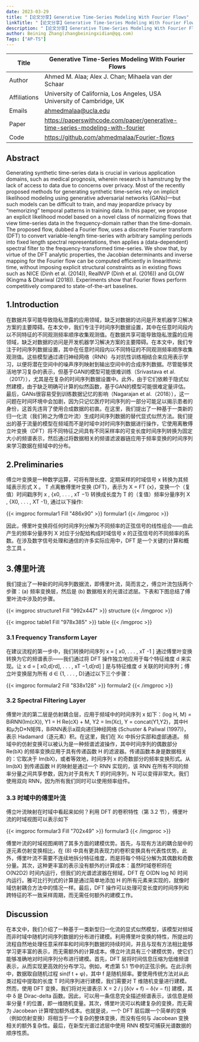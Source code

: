 ```yaml
---
date: 2023-03-29
title: "【论文分享】Generative Time-Series Modeling With Fourier Flows"
linkTitle: "【论文分享】Generative Time-Series Modeling With Fourier Flows"
description: "【论文分享】Generative Time-Series Modeling With Fourier Flows"
author: Beining Zhang(zhangbeiningxidian@qq.com)
Tags: ["AP-TS"]
---
```



| Title        | Generative Time-Series Modeling With Fourier Flows |
| ------------ | ------------------------------------------------------------ |
| Author       | Ahmed M. Alaa; Alex J. Chan; Mihaela van der Schaar |
| Affiliations | University of California, Los Angeles, USA University of Cambridge, UK                                            |
| Emails       | ahmedmalaa@ucla.edu |
| Paper        | https://paperswithcode.com/paper/generative-time-series-modeling-with-fourier       |
| Code         | https://github.com/ahmedmalaa/Fourier-flows                         |




## Abstract

Generating synthetic time-series data is crucial in various application domains, such as medical prognosis, wherein research is hamstrung by the lack of access to data due to concerns over privacy. Most of the recently proposed methods for generating synthetic time-series rely on implicit likelihood modeling using generative adversarial networks (GANs)—but such models can be difficult to train, and may jeopardize privacy by “memorizing” temporal patterns in training data. In this paper, we propose an explicit likelihood model based on a novel class of normalizing flows that view time-series data in the frequency-domain rather than the time-domain. The proposed flow, dubbed a Fourier flow, uses a discrete Fourier transform (DFT) to convert variable-length time-series with arbitrary sampling periods into fixed length spectral representations, then applies a (data-dependent) spectral filter to the frequency-transformed time-series. We show that, by virtue of the DFT analytic properties, the Jacobian determinants and inverse mapping for the Fourier flow can be computed efficiently in linearithmic time, without imposing explicit structural constraints as in existing flows such as NICE (Dinh et al. (2014)), RealNVP (Dinh et al. (2016)) and GLOW (Kingma & Dhariwal (2018)). Experiments show that Fourier flows perform competitively compared to state-of-the-art baselines.

## 1.Introduction

在数据共享可能导致隐私泄露的应用领域，缺乏对数据的访问是开发机器学习解决方案的主要障碍。在本文中，我们专注于时间序列数据设置，其中在任意时间段内以不同特征的不同观测频率顺序收集观测值。在数据共享可能导致隐私泄露的应用领域，缺乏对数据的访问是开发机器学习解决方案的主要障碍。在本文中，我们专注于时间序列数据设置，其中在任意时间段内以不同特征的不同观测频率顺序收集观测值。这些模型通过递归神经网络（RNN）与对抗性训练相结合来应用表示学习，以便将潜在空间中的噪声序列映射到输出空间中的合成序列数据。尽管能够灵活地学习复杂的表示，但基于GAN的模型可能很难训练（Srivastava et al.（2017）），尤其是在复杂的时间序列数据设置中。此外，由于它们依赖于隐式似然建模，由于缺乏明确可计算的似然函数，基于GAN的模型可能很难定量评估。最后，GANs很容易受到训练数据记忆的影响（Nagarajan et al.（2018）），这一问题在时间环境中会加剧，因为只记忆医疗时间序列的一部分可能足以揭示患者的身份，这首先违背了使用合成数据的初衷。在这里，我们提出了一种基于一类新的归一化流（我们称之为傅立叶流）生成时间序列数据的替代显式似然方法。我们提出的基于流量的模型在频域而不是时域中对时间序列数据进行操作，它使用离散傅立叶变换（DFT）将不同特征之间具有不同采样率的可变长度时间序列转换为固定大小的频谱表示，然后通过将数据相关的频谱滤波器链应用于频率变换的时间序列来学习数据在频域中的分布。

## 2.Preliminaries

傅立叶变换是一种数学运算，可将有限长度、定期采样的时域信号 x 转换为其频域表示形式 X 。 T 点离散傅里叶变换 (DFT)，表示为 X = FT {x}，变换一个（复值）时间戳序列 x , {x0, . . . , xT −1} 转换成长度为 T 的（复值）频率分量序列 X , {X0, . . . , XT -1}, 通过以下操作:

{{< imgproc formular1 Fill "486x90" >}}
formular1
{{< /imgproc >}}

因此，傅里叶变换将任何时间序列分解为不同频率的正弦信号的线性组合——由此产生的频率分量序列 X 对应于分配给构成时域信号 x 的正弦信号的不同频率的系数。在涉及数字信号处理和通信的许多实际应用中，DFT 是一个关键的计算和概念工具 。

## 3.傅里叶流

我们提出了一种新的时间序列数据流，即傅里叶流，简而言之，傅立叶流包括两个步骤：(a) 频率变换层，然后是 (b) 数据相关的光谱过滤层。下表和下图总结了傅里叶流中涉及的步骤。

{{< imgproc structure1 Fill "992x447" >}}
structure
{{< /imgproc >}}

{{< imgproc table1 Fill "978x385" >}}
table
{{< /imgproc >}}


### 3.1 Frequency Transform Layer

在建议流程的第一步中，我们转换时间序列 x = [ x0, . . . , xT -1 ] 通过傅里叶变换转换为它的频谱表示——我们通过将 DFT 操作独立地应用于每个特征维度 d 来实现。让 x d = [ x0,d[rd], . . . , xT −1,d[rd] ] 是与特征维度 d 关联的时间序列；傅立叶变换层为所有 d ∈ {1, . . . , D}通过以下三个步骤：

{{< imgproc formular2 Fill "838x128" >}}
formular2
{{< /imgproc >}}

### 3.2 Spectral Filtering Layer

傅里叶流的第二层是仿射耦合层，应用于频域中的时间序列 x 如下：(log H, M) = BiRNN(Im(cX)), Y1 = H Re(cX) + M, Y2 = Im(Xc), Y = concat(Y1,Y2)，其中H和µ为D×N矩阵，BiRNN表示a双向递归神经网络 (Schuster & Paliwal (1997))，表示 Hadamard（逐元素）积。在这里，我们在 Xc 中拆分实部和虚部通道。
频域中的仿射变换可以被认为是一种频谱滤波操作，其中时间序列的偶数部分 Re(bX) 的频率变换应用于具有传递函数 H 的滤波器。传递函数本身是数据相关的：它取决于 Im(bX)，或者等效地，时间序列 x 的奇数部分的频率变换形式。从 Im(bX) 到传递函数 H 的映射是通过一个 RNN 实现的，该 RNN 在所有不同的频率分量之间共享参数，因为对于具有大 T 的时间序列，N 可以变得非常大。我们使用双向 RNN，因为所有我们同时可以使用频率组件。

### 3.3 时域中的傅里叶流

傅立叶流映射在时域中看起来如何？利用 DFT 的卷积特性（第 3.2 节），傅里叶流的时域视图可以表示如下

{{< imgproc formular3 Fill "702x49" >}}
formular3
{{< /imgproc >}}

傅里叶流的时域视图阐明了其多方面的建模优势。首先，与现有方法的耦合层中的逐元素仿射变换相比，在 (8) 中具有更具表现力的卷积变换具有代表性优势。此外，傅里叶流不需要不连续地拆分特征维度，而是将每个特征分解为其偶数和奇数分量。其次，这种更丰富的表示没有额外的计算成本：虽然时域卷积将在 O(N2D2) 时间内运行，但我们的光谱滤波器在频域，DFT 在 O(DN log N) 时间内运行。雅可比行列式的计算是通过简单地添加 H 的所有元素来实现的，就像时域仿射耦合方法中的情况一样。最后，DFT 操作可以处理可变长度的时间序列和跨特征的不一致采样周期，而无需任何额外的建模工作。

## Discussion

在本文中，我们介绍了一种基于一类新型归一化流的显式似然模型，该模型对频域而非时域中随机时间序列数据的分布进行建模。利用傅里叶变换的特性，所提出的流程自然地处理任意采样率和时间序列数据的持续时间，并且与现有方法相比能够学习更丰富的表示，而无需额外的计算成本。傅立叶流具有三个建模优势，使它们能够准确地对时间序列分布进行建模。首先，DFT 层将时间信息压缩为低维频谱表示，从而实现更高效的分布学习。例如，考虑第 5.1 节中的正弦示例。在此示例中，数据取自随机过程 sin(f t + φ)，其中 f 是随机频率。要使用传统方法对从此类过程中提取的长度 T 时间序列进行建模，我们需要对 T 维随机变量进行建模。然而，使用 DFT 变换，我们将对光谱表示 X = 2 / j [δ(v + f) − δ(v − f)] 建模，其中 δ 是 Dirac-delta 函数。因此，可以用一条信息完全描述频谱表示，该信息是频率分量 f 的位置，即一维随机变量。其次，傅里叶流可以构建复杂的变换，而无需为 Jacobean 计算增加额外成本。也就是说，一个 DFT 层后跟一个简单的变换（例如仿射变换）将相当于一个复杂的整体变换，而没有任何与 Jacobean 变换相关的额外复杂性。最后，在新型光谱过滤层中使用 RNN 模型可捕获光谱数据的顺序性质。


